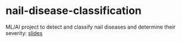 ﻿# nail-disease-classification


ML/AI project to detect and classify nail diseases and determine their severity: [slides](https://github.com/hannesoehler/nail-disease-classification/blob/main/Nail-disease-classification.pdf)
